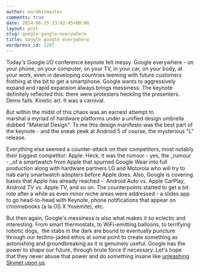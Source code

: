 ```yaml
---
author: wordbitmaster
comments: true
date: 2014-06-25 23:02:45+00:00
layout: post
slug: google-google-everywhere
title: Google google everywhere
wordpress_id: 1207
---
```


Today's Google I/O conference keynote felt messy. Google everywhere - on your phone, on your computer, on your TV, in your car, on your body, at your work, even in developing countries teeming with future customers frothing at the bit to get a smartphone. Google wants to aggressively expand and rapid expansion always brings messiness. The keynote definitely reflected this: there were protesters heckling the presenters. Demo fails. Kinetic art. It was a carnival.

But within the midst of this chaos was an earnest attempt to marshal a myriad of hardware platforms under a unified design umbrella dubbed "Material Design". To me this design manifesto was the best part of the keynote - and the sneak peek at Android 5 of course, the mysterious "L" release.

Everything else seemed a counter-attack on their competitors, most notably their biggest competitor: Apple. Heck, it was the rumour - yes, the _rumour - _of a smartwatch from Apple that spurned Google Wear into full production along with hardware partners LG and Motorola who will try to nab early smartwatch adopters before Apple does. Also, Google is covering bases that Apple has already reached -  Android Auto vs. Apple CarPlay, Android TV vs. Apple TV, and so on. The counterpoints started to get a bit rote after a while as even minor niche areas were addressed - a slides app to go head-to-head with Keynote, phone notifications that appear on chromebooks (a la OS X Yosemite), etc.

But then again, Google's messiness is also what makes it so eclectic and interesting. From smart thermostats, to WiFi-emitting balloons, to terrifying robotic dogs,  the stabs in the dark are bound to eventually puncture through our techno-jaded ethos at some point to create something as astonishing and groundbreaking as it is genuinely useful. Google has the power to shape our future, through brute force if necessary. Let's hope that they never abuse that power and do something insane like [unleashing Skynet upon us](http://www.theverge.com/2014/6/24/5835708/google-x-labs-artificial-intelligence-elon-musk-terminator).
